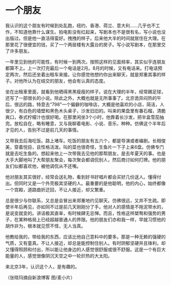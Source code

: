 # 一个朋友

我认识的这个朋友有时候到处乱跑，纽约、香港、荷兰、意大利……几乎也不工作，不知道他靠什么谋生。拍电影没有红起来，写剧本也不是很有名，写小说也没出版过。但是他一直活得蛮好。拽拽的样子。后来他大半的时间就居住在大理。在那里花了很便宜的钱，买了一个两层楼有大露台的房子。写小说写剧本，在那里交了许多朋友。 

一年里见到他的可能性，有时候一到两次。按照这样的见面频率，其实似乎连朋友都算不上。上一次打完最后一个电话是2月。8月的时候，又有电话来。打电话预定两次，然后还坐着出租车来接。让你感觉他想约你出来聊天，就是郑重其事的样子。对他所认为在结交的朋友，他会有认真的态度。 

坐在出租車里面，就看到他晒得黑黑瘦瘦的样子。说在大理的半年，经常踢足球，还写了一部很长的小说。除此之外，大概也就是无所事事了。北京诡异闷热的午后，很远的路，特意去“798”一个偏僻的咖啡店，大概是他喜欢的小店，简洁，人很少，有白色的墙壁和黑色木头桌子，沙发旧旧的。叫来的果盘里有番石榴，清脆爽口，泰式柠檬汁也很好喝。在那里闲坐3个小时，他靠着长沙发，把半盒雪茄抽完。放松自在，略有睡意，又与我聊着电影、小说、音乐，种种。仿佛这个半年后才见的人，告别不过是前几天的事情。 

又带我去后海吃饭。路上堵车。吃饭的朋友有五六个，都是导演或者编剧。长相俊美，穿着悦目，且性格活泼。叫的菜也很奇怪，生鱼片一下子上来6盘。仿佛专门就是去吃生鱼的。想起来他上一次带我去见他的那帮朋友，是去年夏天的事。也是大手大脚地叫了大帮朋友聚会，每次聚会都调侃别人，然后商讨如何打牌。他的朋友们似都喜欢他，被他调侃从不还嘴。 

他对朋友其实很好，经常会送礼物，看到好书好唱片都会买好几份送人。懂得付出。但同时又是一个外壳极其坚硬的人。最重要的是他聪明，他的内心，始终都像一个宫殿，道路曲折迂回，不让人接近，却又繁重。 

总是很少与你联系，又总是会冒出来郑重地约见聊天。仿佛很远，又并不生疏。即使半年后再见，亦如同不过是前几天刚刚分了手。他对人的感情是不拖泥带水的，是说变就变的。讲话极其直率，有时候肆无忌惮。而且，性格这样桀骜和强势的男子，在某种格局上已经超越普通人的界限。他的朋友们亦和我一样，早就习惯他的胡作非为，根本就见惯不怪，无人当真。 

他教给我的，带给我的东西，应该比他自己意料中的要多。那是一种无赖的强硬的气质，又有童真。不让人接近，却总是能控制住别人。有时阴郁坚硬并且锋利，却又懂得照顾和付出，所以能让他身边的人感觉很舒服或很不舒服。这是一个有巨大能量的人，感觉很像阴沉天空之中一轮炽热的大太阳。 

来北京3年，认识这个人，是有趣的。 

（张晓玛摘自新浪博客 图/麦小片）